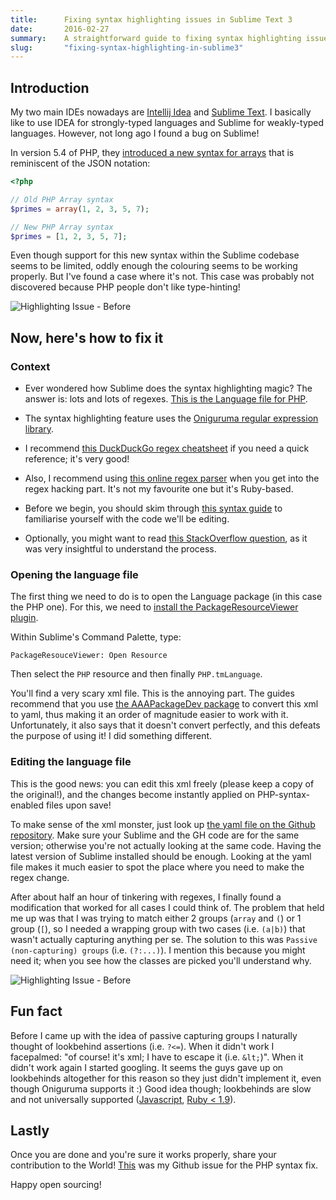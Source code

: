 ```yaml
---
title:      Fixing syntax highlighting issues in Sublime Text 3
date:       2016-02-27
summary:    A straightforward guide to fixing syntax highlighting issues in Sublime Text 3 based on an actual issue I found.
slug:       "fixing-syntax-highlighting-in-sublime3"
---
```


## Introduction

My two main IDEs nowadays are [Intellij Idea](https://www.jetbrains.com/idea/) and [Sublime Text](http://www.sublimetext.com/3). I basically like to use IDEA for strongly-typed languages and Sublime for weakly-typed languages. However, not long ago I found a bug on Sublime!

In version 5.4 of PHP, they [introduced a new syntax for arrays](http://php.net/manual/en/migration54.new-features.php) that is reminiscent of the JSON notation:

```php
<?php

// Old PHP Array syntax
$primes = array(1, 2, 3, 5, 7);

// New PHP Array syntax
$primes = [1, 2, 3, 5, 7];
```

Even though support for this new syntax within the Sublime codebase seems to be limited, oddly enough the colouring seems to be working properly. But I've found a case where it's not. This case was probably not discovered because PHP people don't like type-hinting!

![Highlighting Issue - Before](/images/posts/sublime-highlighting-before.png)

## Now, here's how to fix it

### Context

- Ever wondered how Sublime does the syntax highlighting magic? The answer is: lots and lots of regexes. [This is the Language file for PHP](https://github.com/sublimehq/Packages/blob/master/PHP/PHP%20Source.sublime-syntax).

- The syntax highlighting feature uses the [Oniguruma regular expression library](https://en.wikipedia.org/wiki/Oniguruma).

- I recommend [this DuckDuckGo regex cheatsheet](https://duckduckgo.com/?q=regex%20cheat%20sheet&ia=cheatsheet&iax=1) if you need a quick reference; it's very good!

- Also, I recommend using [this online regex parser](http://rubular.com/) when you get into the regex hacking part. It's not my favourite one but it's Ruby-based.

- Before we begin, you should skim through [this syntax guide](http://www.sublimetext.com/docs/3/syntax.html) to familiarise yourself with the code we'll be editing.

- Optionally, you might want to read [this StackOverflow question](http://stackoverflow.com/questions/25184605/cloning-a-sublime-text-3-highlighting-syntax-definition), as it was very insightful to understand the process.

### Opening the language file

The first thing we need to do is to open the Language package (in this case the PHP one). For this, we need to [install the PackageResourceViewer plugin](https://packagecontrol.io/packages/PackageResourceViewer).

Within Sublime's Command Palette, type:

    PackageResouceViewer: Open Resource

Then select the `PHP` resource and then finally `PHP.tmLanguage`.

You'll find a very scary xml file. This is the annoying part. The guides recommend that you use [the AAAPackageDev package](https://packagecontrol.io/packages/AAAPackageDev) to convert this xml to yaml, thus making it an order of magnitude easier to work with it. Unfortunately, it also says that it doesn't convert perfectly, and this defeats the purpose of using it! I did something different.

### Editing the language file

This is the good news: you can edit this xml freely (please keep a copy of the original!), and the changes become instantly applied on PHP-syntax-enabled files upon save!

To make sense of the xml monster, just look up [the yaml file on the Github repository](https://github.com/sublimehq/Packages/blob/master/PHP/PHP%20Source.sublime-syntax). Make sure your Sublime and the GH code are for the same version; otherwise you're not actually looking at the same code. Having the latest version of Sublime installed should be enough.
Looking at the yaml file makes it much easier to spot the place where you need to make the regex change.


After about half an hour of tinkering with regexes, I finally found a modification that worked for all cases I could think of. The problem that held me up was that I was trying to match either 2 groups (`array` and `(`) or 1 group (`[`), so I needed a wrapping group with two cases (i.e. `(a|b)`) that wasn't actually capturing anything per se. The solution to this was `Passive (non-capturing) groups` (i.e. `(?:...)`). I mention this because you might need it; when you see how the classes are picked you'll understand why.

![Highlighting Issue - Before](/images/posts/sublime-highlighting-after.png)

## Fun fact

Before I came up with the idea of passive capturing groups I naturally thought of lookbehind assertions (i.e. `?<=`). When it didn't work I facepalmed: "of course! it's xml; I have to escape it (i.e. `&lt;`)". When it didn't work again I started googling. It seems the guys gave up on lookbehinds altogether for this reason so they just didn't implement it, even though Oniguruma supports it :) Good idea though; lookbehinds are slow and not universally supported ([Javascript](http://stackoverflow.com/questions/24093540/why-doesnt-javascript-have-lookbehinds), [Ruby < 1.9](http://stackoverflow.com/questions/7605615/regex-negative-lookbehind-in-ruby-doesnt-seem-to-work?rq=1)).

## Lastly

Once you are done and you're sure it works properly, share your contribution to the World!
[This](https://github.com/sublimehq/Packages/issues/98) was my Github issue for the PHP syntax fix.

Happy open sourcing!

